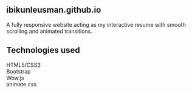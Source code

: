 ## ibikunleusman.github.io
A fully responsive website acting as my interactive resume with smooth scrolling and animated transitions.

## Technologies used
HTML5/CSS3<br>
Bootstrap<br>
Wow.js<br>
animate.css
